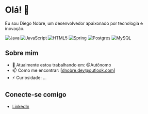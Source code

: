 # Olá! 👋

Eu sou Diego Nobre, um desenvolvedor apaixonado por tecnologia e inovação.

![Java](https://img.shields.io/badge/java-%23ED8B00.svg?style=for-the-badge&logo=openjdk&logoColor=white)
![JavaScript](https://img.shields.io/badge/javascript-%23323330.svg?style=for-the-badge&logo=javascript&logoColor=%23F7DF1E)
![HTML5](https://img.shields.io/badge/html5-%23E34F26.svg?style=for-the-badge&logo=html5&logoColor=white)
![Spring](https://img.shields.io/badge/spring-%236DB33F.svg?style=for-the-badge&logo=spring&logoColor=white)
![Postgres](https://img.shields.io/badge/postgres-%23316192.svg?style=for-the-badge&logo=postgresql&logoColor=white)
![MySQL](https://img.shields.io/badge/mysql-4479A1.svg?style=for-the-badge&logo=mysql&logoColor=white)

## Sobre mim

- 🔭 Atualmente estou trabalhando em: @Autônomo
- 📫 Como me encontrar: [dnobre.dev@outlook.com]
- ⚡ Curiosidade: ...

## Conecte-se comigo

- [LinkedIn](https://www.linkedin.com/in/diegonobre-java/)
